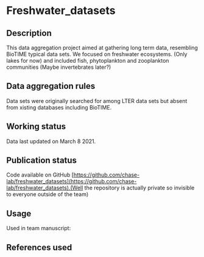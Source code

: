 # Freshwater_datasets

## Description
This data aggregation project aimed at gathering long term data, resembling
BioTIME typical data sets. We focused on freshwater ecosystems. (Only lakes for now) and included fish, phytoplankton and zooplankton communities (Maybe invertebrates later?)

## Data aggregation rules
Data sets were originally searched for among LTER data sets but absent from xisting databases including BioTIME.

## Working status
Data last updated on March 8 2021.

## Publication status
Code available on GitHub [https://github.com/chase-lab/freshwater_datasets](https://github.com/chase-lab/freshwater_datasets).(Well the repository is actually private so invisible to everyone outside of the team)

## Usage
Used in team manuscript: 

## References used
